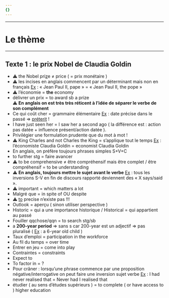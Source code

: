 ```yaml
---
{}
---
```

***
# Le thème
***
## Texte 1 : le prix Nobel de Claudia Goldin

- ⚠ the Nobel pri<u>z</u>e ≠ price ( = prix monétaire )
- ⚠ les incises en anglais commencent par un déterminant mais non en français <u>Ex</u> : « Jean Paul II, pape » = « Jean Paul II, the pope »
- ⚠ l’économie = **the** economy 
- délivrer un prix = to award sb a prize  
⚠ **En anglais on est très très réticent à l’idée de séparer le verbe de son complément** 
- Ce qui coût cher = grammaire élémentaire <u>Ex</u> : date précise dans le passé ⇒ <u>préterit</u> ! 
- I have just seen her = I saw her a second ago ( la différence est : action pas datée + influence présent/action datée ). 
- Privilégier une formulation prudente que du mot à mot ! 
- ⚠ King Charles and not Charles the King = s’applique tout le temps <u>Ex</u> : l’économiste Claudia Goldin = economist Claudia Goldin 
- En anglais, on préfère toujours phrases simples S+V+C 
- to further stg = faire avancer 
- ⚠ to be comprehensive ≠ être compréhensif mais être complet / être compréhensif = to be understanding 
- ⚠ **En anglais, toujours mettre le sujet avant le verbe** <u>Ex</u> : tous les inversions S-V en fin de discours rapporté deviennent des « X says/said ». 
-  ⚠ important = which matters a lot 
- Malgré que = in spite of OU despite 
- ⚠ <u>to</u> precise n’existe pas !!! 
- Outlook = aperçu ( sinon utiliser perspective ) 
- Historic = qui a une importance historique / Historical = qui appartient au passé   
- Fouiller qqchose/qqn = to search stg/sb
- a **200-year period** ⇒ sans s car 200-year est un adjectif ⇒ pas pluralisé ( <u>Ex</u> : a 6-year old child )
- Taux d’emploi = participation in the workforce 
- Au fil du temps = over time 
- Entrer en jeu = come into play 
- Contraintes = constraints 
- Expect to 
- To factor in = ? 
- Pour crâner : lorsqu’une phrase commence par une proposition négative/interrogative on peut faire une inversion sujet verbe <u>Ex</u> : I had never realised that = Never had I realised that 
- étudier ( au sens d’études supérieurs ) = to complete ( or have access to ) higher education 




